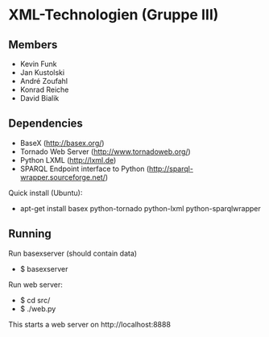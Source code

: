 XML-Technologien (Gruppe III)
=============================

Members
-------

* Kevin Funk
* Jan Kustolski
* André Zoufahl
* Konrad Reiche
* David Bialik

Dependencies
------------

* BaseX (http://basex.org/)
* Tornado Web Server (http://www.tornadoweb.org/)
* Python LXML (http://lxml.de)
* SPARQL Endpoint interface to Python (http://sparql-wrapper.sourceforge.net/)

Quick install (Ubuntu):
* apt-get install basex python-tornado python-lxml python-sparqlwrapper

Running
-----

Run basexserver (should contain data)
*  $ basexserver

Run web server:
*  $ cd src/
*  $ ./web.py

This starts a web server on http://localhost:8888
